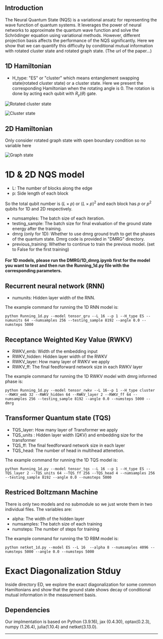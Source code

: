 
## Introduction

The Neural Quantum State (NQS) is a variational ansatz for representing the wave function of quantum systems. 
It leverages the power of neural networks to approximate the quantum wave function and solve the Schrödinger equation 
using variational methods. 
However, different projection basis affects the performance of the NQS significantly. 
Here we show that we can quantify this difficulty by conditional mutual information 
with rotated cluster state and rotated graph state. (The url of the paper...)

## 1D Hamiltonian 

- H_type: "ES" or "cluster" which means entanglement swapping state(rotated cluster state) or a cluster state. Here we present the
corresponding Hamiltonian when the rotating angle is 0. The rotation is done by acting each qubit with $R_y(\theta)$ gate.

![Rotated cluster state](https://github.com/xiaotai-yang/NQS_cmi/blob/main/readme_eq/H_ES.png?raw=true)

![Cluster state](https://github.com/xiaotai-yang/NQS_cmi/blob/main/readme_eq/H_cluster.png?raw=true)
## 2D Hamiltonian

Only consider rotated graph state with open boundary condition so no variable here

![Graph state](https://github.com/xiaotai-yang/NQS_cmi/blob/main/readme_eq/H_graph.png?raw=true)
# 1D & 2D NQS model
- L: The number of blocks along the edge
- p: Side length of each block 

So the total qubit number is $(L\times p)$ or  $(L\times p)^2$ and each block has $p$ or $p^2$ qubits for 1D and 2D respectively.

- numsamples: The batch size of each iteration.
- testing_sample: The batch size for final evaluation of the ground state energy after the training. 
- dmrg (only for 1D): Whether to use dmrg ground truth to get the phases of the quantum state. Dmrg code is provided in "DMRG" directory.
- previous_training: Whether to continue to train the previous model. (set to False for the first training)

#### For 1D models, please run the DMRG/1D_dmrg.ipynb first for the model you want to test and then run the Running_1d.py file with the corresponding parameters. 
## Recurrent neural network (RNN)
- numunits: Hidden layer width of the RNN.

The example command for running the 1D RNN model is:
```
python Running_1d.py --model tensor_gru --L 16 --p 1 --H_type ES --numunits 64 --numsamples 256 --testing_sample 8192 --angle 0.0 --numsteps 5000
```
## Receptance Weighted Key Value (RWKV)
- RWKV_emb: Width of the embedding input 
- RWKV_hidden: Hidden layer width of the RWKV
- RWKV_layer: How many layer of RWKV we apply
- RWKV_ff: The final feedforward network size in each RWKV layer

The example command for running the 1D RWKV model with dmrg informed phase is:
```
python Running_1d.py --model tensor_rwkv --L 16--p 1 --H_type cluster --RWKV_emb 32 --RWKV_hidden 64 --RWKV_layer 2 --RWKV_ff 64 --numsamples 256 --testing_sample 8192 --angle 0.0 --numsteps 5000 --dmrg
```
## Transformer Quantum state (TQS)
- TQS_layer: How many layer of Transformer we apply
- TQS_units : Hidden layer width (QKV) and embedding size for the transformer
- TQS_ff: The final feedforward network size in each layer
- TQS_head: The number of head in multihead attenetion. 

The example command for running the 1D TQS model is:
```
python Running_1d.py --model tensor_tqs --L 16 --p 1 --H_type ES --TQS_layer 2 --TQS_units 64 --TQS_ff 256 --TQS_head 4 --numsamples 256 --testing_sample 8192 --angle 0.0 --numsteps 5000
```
## Restriced Boltzmann Machine
There is only two models and no submodule so we just wrote them in two individual files. The variables are:
- alpha: The width of the hidden layer
- numsamples: The batch size of each training
- numsteps: The number of steps for training

The example command for running the 1D RBM model is: 
```
python netket_1d.py --model ES --L 16  --alpha 8 --numsamples 4096 --numsteps 5000 --angle 0.0 --numsteps 5000
```
# Exact Diagonalization Stduy

Inside directory ED, we explore the exact diagonalization for some common Hamiltonians and show that the ground state 
shows decay of conditional mutual information in the measurement basis.

## Dependencies

Our implmentation is based on Python (3.9.16), jax (0.4.30), optax(0.2.3), numpy (1.26.4), julia(1.10.4) and netket(3.13.0).

---


